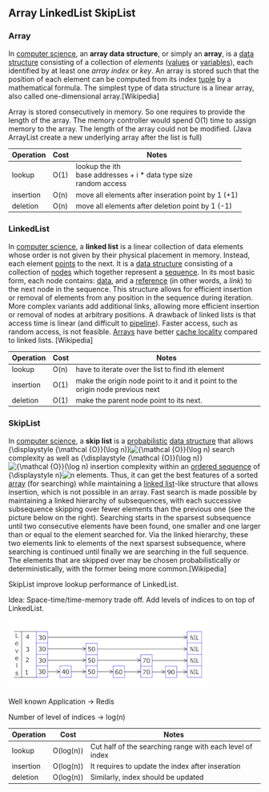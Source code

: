 ## Array LinkedList SkipList

### Array

In [computer science](https://en.wikipedia.org/wiki/Computer_science), an **array data structure**, or simply an **array**, is a [data structure](https://en.wikipedia.org/wiki/Data_structure) consisting of a collection of *elements* ([values](https://en.wikipedia.org/wiki/Value_(computer_science)) or [variables](https://en.wikipedia.org/wiki/Variable_(programming))), each identified by at least one *array index* or *key*. An array is stored such that the position of each element can be computed from its index [tuple](https://en.wikipedia.org/wiki/Tuple) by a mathematical formula. The simplest type of data structure is a linear array, also called one-dimensional array.[Wikipedia]

Array is stored consecutively in memory. So one requires to provide the length of the array. The memory controller would spend O(1) time to assign memory to the array. The length of the array could not be modified. (Java ArrayList create a new underlying array after the list is full)

| Operation | Cost | Notes                                                        |
| --------- | ---- | ------------------------------------------------------------ |
| lookup    | O(1) | lookup the ith <br />base addresses + i * data type size<br />random access |
| insertion | O(n) | move all elements after inseration point by 1 (+1)           |
| deletion  | O(n) | move all elements after deletion point by 1 (-1)             |



### LinkedList

In [computer science](https://en.wikipedia.org/wiki/Computer_science), a **linked list** is a linear collection of data elements whose order is not given by their physical placement in memory. Instead, each element [points](https://en.wikipedia.org/wiki/Pointer_(computer_programming)) to the next. It is a [data structure](https://en.wikipedia.org/wiki/Data_structure) consisting of a collection of [nodes](https://en.wikipedia.org/wiki/Node_(computer_science)) which together represent a [sequence](https://en.wikipedia.org/wiki/Sequence). In its most basic form, each node contains: [data](https://en.wikipedia.org/wiki/Data_(computing)), and a [reference](https://en.wikipedia.org/wiki/Reference_(computer_science)) (in other words, a *link*) to the next node in the sequence. This structure allows for efficient insertion or removal of elements from any position in the sequence during iteration. More complex variants add additional links, allowing more efficient insertion or removal of nodes at arbitrary positions. A drawback of linked lists is that access time is linear (and difficult to [pipeline](https://en.wikipedia.org/wiki/Instruction_pipelining)). Faster access, such as random access, is not feasible. [Arrays](https://en.wikipedia.org/wiki/Array_data_structure) have better [cache locality](https://en.wikipedia.org/wiki/Locality_of_reference) compared to linked lists. [Wikipedia]



| Operation | Cost | Notes                                                        |
| --------- | ---- | ------------------------------------------------------------ |
| lookup    | O(n) | have to iterate over the list to find ith element            |
| insertion | O(1) | make the origin node point to it and it point to the origin node previous next |
| deletion  | O(1) | make the parent node point to its next.                      |

### SkipList

In [computer science](https://en.wikipedia.org/wiki/Computer_science), a **skip list** is a [probabilistic](https://en.wikipedia.org/wiki/Randomized_algorithm) [data structure](https://en.wikipedia.org/wiki/Data_structure) that allows {\displaystyle {\mathcal {O}}(\log n)}![{\mathcal {O}}(\log n)](https://wikimedia.org/api/rest_v1/media/math/render/svg/74a9dfea91c47d1c6563e89bbcd891771b91acfa) search complexity as well as {\displaystyle {\mathcal {O}}(\log n)}![{\mathcal {O}}(\log n)](https://wikimedia.org/api/rest_v1/media/math/render/svg/74a9dfea91c47d1c6563e89bbcd891771b91acfa) insertion complexity within an [ordered sequence](https://en.wikipedia.org/wiki/Ordered_sequence) of {\displaystyle n}![n](https://wikimedia.org/api/rest_v1/media/math/render/svg/a601995d55609f2d9f5e233e36fbe9ea26011b3b) elements. Thus, it can get the best features of a sorted [array](https://en.wikipedia.org/wiki/Array_data_structure) (for searching) while maintaining a [linked list](https://en.wikipedia.org/wiki/Linked_list)-like structure that allows insertion, which is not possible in an array. Fast search is made possible by maintaining a linked hierarchy of subsequences, with each successive subsequence skipping over fewer elements than the previous one (see the picture below on the right). Searching starts in the sparsest subsequence until two consecutive elements have been found, one smaller and one larger than or equal to the element searched for. Via the linked hierarchy, these two elements link to elements of the next sparsest subsequence, where searching is continued until finally we are searching in the full sequence. The elements that are skipped over may be chosen probabilistically or deterministically, with the former being more common.[Wikipedia]

SkipList improve lookup performance of LinkedList. 

Idea: Space-time/time-memory trade off. Add levels of indices to on top of LinkedList.

![Skip List](image/Skip_list.gif)

Well known Application -> Redis

Number of level of indices -> log(n)

| Operation | Cost      | Notes                                                    |
| --------- | --------- | -------------------------------------------------------- |
| lookup    | O(log(n)) | Cut half of the searching range with each level of index |
| insertion | O(log(n)) | It requires to update the index after inseration         |
| deletion  | O(log(n)) | Similarly, index should be updated                       |

